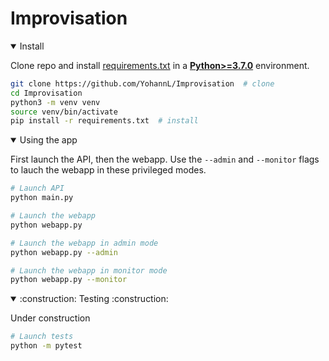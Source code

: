 # Improvisation

<details open>
<summary>Install</summary>

Clone repo and install [requirements.txt](https://github.com/YohannL/Improvisation/blob/main/ImproSablier/requirements.txt) in a
[**Python>=3.7.0**](https://www.python.org/) environment.

```bash
git clone https://github.com/YohannL/Improvisation  # clone
cd Improvisation
python3 -m venv venv
source venv/bin/activate
pip install -r requirements.txt  # install
```

</details>

<details open>
<summary>Using the app</summary>

First launch the API, then the webapp. Use the `--admin` and `--monitor` flags to lauch the webapp in these privileged modes.

```bash
# Launch API
python main.py

# Launch the webapp
python webapp.py

# Launch the webapp in admin mode
python webapp.py --admin

# Launch the webapp in monitor mode
python webapp.py --monitor
```

</details>

<details open>
<summary>:construction: Testing :construction:</summary>

Under construction 

```bash
# Launch tests
python -m pytest
```

</details>